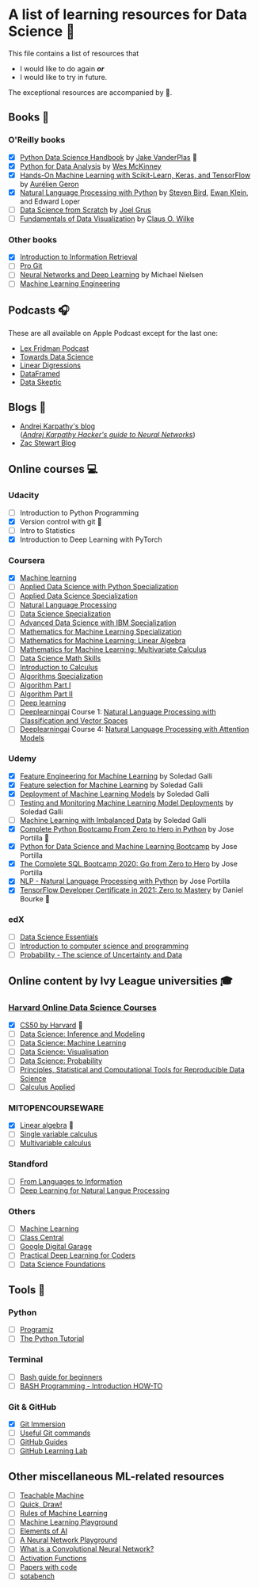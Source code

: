 # A list of learning resources for Data Science :gem:
This file contains a list of resources that 
* I would like to do again **_or_**
* I would like to try in future. 

The exceptional resources are accompanied by :yellow_heart:.

## Books :green_book:
### O'Reilly books
- [x] [Python Data Science Handbook](https://jakevdp.github.io/PythonDataScienceHandbook/) by [Jake VanderPlas](https://github.com/jakevdp) :yellow_heart: 
- [x] [Python for Data Analysis](https://github.com/wesm/pydata-book) by [Wes McKinney](https://github.com/wesm)
- [x] [Hands-On Machine Learning with Scikit-Learn, Keras, and TensorFlow](https://github.com/ageron/handson-ml2) by [Aurélien Geron](https://github.com/ageron)
- [x] [Natural Language Processing with Python](https://www.nltk.org/book/) by [Steven Bird](https://github.com/stevenbird), [Ewan Klein](https://github.com/ewan-klein), and Edward Loper
- [ ] [Data Science from Scratch](https://github.com/joelgrus/data-science-from-scratch) by [Joel Grus](https://github.com/joelgrus)
- [ ] [Fundamentals of Data Visualization](https://clauswilke.com/dataviz/) by [Claus O. Wilke](https://github.com/clauswilke)

### Other books
- [x] [Introduction to Information Retrieval](https://nlp.stanford.edu/IR-book/information-retrieval-book.html)
- [ ] [Pro Git](https://git-scm.com/book/en/v2)
- [ ] [Neural Networks and Deep Learning](http://neuralnetworksanddeeplearning.com/) by Michael Nielsen
- [ ] [Machine Learning Engineering](http://www.mlebook.com/wiki/doku.php)
 
## Podcasts :headphones:
These are all available on Apple Podcast except for the last one:
* [Lex Fridman Podcast](https://lexfridman.com/podcast/) 
* [Towards Data Science](https://towardsdatascience.com/podcast/home)
* [Linear Digressions](http://lineardigressions.com/)
* [DataFramed](https://www.datacamp.com/community/podcast)
* [Data Skeptic](https://dataskeptic.com/)

## Blogs :notebook:
* [Andrej Karpathy's blog](http://karpathy.github.io/)   
  (_[Andrej Karpathy Hacker's guide to Neural Networks](http://karpathy.github.io/neuralnets/)_)
* [Zac Stewart Blog](https://zacstewart.com/)

## Online courses :computer:
### Udacity
- [ ] Introduction to Python Programming
- [x] Version control with git :yellow_heart: 
- [ ] Intro to Statistics
- [x] Introduction to Deep Learning with PyTorch

### Coursera
- [x] [Machine learning](https://www.coursera.org/learn/machine-learning)
- [ ] [Applied Data Science with Python Specialization](https://www.coursera.org/specializations/data-science-python)
- [ ] [Applied Data Science Specialization](https://www.coursera.org/specializations/applied-data-science)
- [ ] [Natural Language Processing](https://www.coursera.org/learn/language-processing)
- [ ] [Data Science Specialization](https://www.coursera.org/specializations/jhu-data-science)
- [ ] [Advanced Data Science with IBM Specialization](https://www.coursera.org/specializations/advanced-data-science-ibm)
- [ ] [Mathematics for Machine Learning Specialization](https://www.coursera.org/specializations/mathematics-machine-learning)
- [ ] [Mathematics for Machine Learning: Linear Algebra](https://www.coursera.org/learn/linear-algebra-machine-learning)
- [ ] [Mathematics for Machine Learning: Multivariate Calculus](https://www.coursera.org/learn/multivariate-calculus-machine-learning)
- [ ] [Data Science Math Skills](https://www.coursera.org/learn/datasciencemathskills)
- [ ] [Introduction to Calculus](https://www.coursera.org/learn/introduction-to-calculus)
- [ ] [Algorithms Specialization](https://www.coursera.org/specializations/algorithms)
- [ ] [Algorithm Part I](https://www.coursera.org/learn/algorithms-part1)
- [ ] [Algorithm Part II](https://www.coursera.org/learn/algorithms-part2)
- [ ] [Deep learning](https://www.coursera.org/specializations/deep-learning)
- [ ] [Deeplearningai](https://www.deeplearning.ai/natural-language-processing-specialization/) Course 1: [Natural Language Processing with Classification and Vector Spaces](https://www.coursera.org/learn/sequence-models-in-nlp?utm_source=deeplearningai&utm_medium=institutions&utm_campaign=WebsiteCoursesNLPC3SyllabusButton)
- [ ] [Deeplearningai](https://www.deeplearning.ai/natural-language-processing-specialization/) Course 4: [Natural Language Processing with Attention Models](https://www.coursera.org/learn/attention-models-in-nlp?utm_source=deeplearningai&utm_medium=institutions&utm_campaign=WebsiteCoursesNLPC4SyllabusButton)

### Udemy
- [x] [Feature Engineering for Machine Learning](https://www.udemy.com/course/feature-engineering-for-machine-learning/) by Soledad Galli
- [x] [Feature selection for Machine Learning](https://www.udemy.com/course/feature-selection-for-machine-learning/) by Soledad Galli
- [x] [Deployment of Machine Learning Models](https://www.udemy.com/course/deployment-of-machine-learning-models/) by Soledad Galli
- [ ] [Testing and Monitoring Machine Learning Model Deployments](https://www.udemy.com/course/testing-and-monitoring-machine-learning-model-deployments/) by Soledad Galli
- [ ] [Machine Learning with Imbalanced Data](https://www.udemy.com/course/machine-learning-with-imbalanced-data/) by Soledad Galli
- [x] [Complete Python Bootcamp From Zero to Hero in Python](https://www.udemy.com/course/complete-python-bootcamp/) by Jose Portilla :yellow_heart: 
- [x] [Python for Data Science and Machine Learning Bootcamp](https://www.udemy.com/course/python-for-data-science-and-machine-learning-bootcamp/) by Jose Portilla
- [x] [The Complete SQL Bootcamp 2020: Go from Zero to Hero](https://www.udemy.com/course/the-complete-sql-bootcamp/) by Jose Portilla
- [x] [NLP - Natural Language Processing with Python](https://www.udemy.com/course/nlp-natural-language-processing-with-python/) by Jose Portilla
- [x] [TensorFlow Developer Certificate in 2021: Zero to Mastery](https://www.udemy.com/course/tensorflow-developer-certificate-machine-learning-zero-to-mastery/) by Daniel Bourke :yellow_heart: 

### edX
- [ ] [Data Science Essentials](https://www.edx.org/course/data-science-essentials)
- [ ] [Introduction to computer science and programming](https://www.edx.org/course/introduction-to-computer-science-and-programming-7)
- [ ] [Probability - The science of Uncertainty and Data](https://www.edx.org/course/probability-the-science-of-uncertainty-and-data)

## Online content by Ivy League universities :mortar_board:
### [Harvard Online Data Science Courses](https://online-learning.harvard.edu/subject/data-science)
- [x] [CS50 by Harvard](https://www.youtube.com/watch?v=gs4Sb4ar4qw&list=PLhQjrBD2T380ntcBDFlEfDCsYISod_jHy)  :yellow_heart: 
- [ ] [Data Science: Inference and Modeling](https://www.edx.org/course/data-science-inference-and-modeling)
- [ ] [Data Science: Machine Learning](https://online-learning.harvard.edu/course/data-science-machine-learning?delta=2)
- [ ] [Data Science: Visualisation](https://online-learning.harvard.edu/course/data-science-visualization?delta=2)
- [ ] [Data Science: Probability](https://www.edx.org/course/data-science-probability)
- [ ] [Principles, Statistical and Computational Tools for Reproducible Data Science](https://www.edx.org/course/principles-statistical-and-computational-tools-for)
- [ ] [Calculus Applied](https://online-learning.harvard.edu/course/calculus-applied?delta=1)

### MITOPENCOURSEWARE
- [x] [Linear algebra](https://ocw.mit.edu/courses/mathematics/18-06-linear-algebra-spring-2010/)  :yellow_heart: 
- [ ] [Single variable calculus](https://ocw.mit.edu/courses/mathematics/18-01sc-single-variable-calculus-fall-2010/)
- [ ] [Multivariable calculus](https://ocw.mit.edu/courses/mathematics/18-02sc-multivariable-calculus-fall-2010/)

### Standford
- [ ] [From Languages to Information](http://web.stanford.edu/class/cs124/)
- [ ] [Deep Learning for Natural Langue Processing](https://www.youtube.com/watch?v=kZteabVD8sU&list=PLcGUo322oqu9n4i0X3cRJgKyVy7OkDdoi&index=1)

### Others
- [ ] [Machine Learning](http://work.caltech.edu/telecourse)
- [ ] [Class Central](https://www.classcentral.com/)
- [ ] [Google Digital Garage](https://learndigital.withgoogle.com/digitalgarage-au)
- [ ] [Practical Deep Learning for Coders](https://course.fast.ai/)
- [ ] [Data Science Foundations](https://cognitiveclass.ai/learn/data-science)

## Tools :wrench:
### Python
- [ ] [Programiz](https://www.programiz.com/python-programming)
- [ ] [The Python Tutorial](https://docs.python.org/3/tutorial/)

### Terminal
- [ ] [Bash guide for beginners](https://tldp.org/LDP/Bash-Beginners-Guide/html/)
- [ ] [BASH Programming - Introduction HOW-TO](https://tldp.org/HOWTO/Bash-Prog-Intro-HOWTO.html)

### Git & GitHub
- [x] [Git Immersion](https://gitimmersion.com/)
- [ ] [Useful Git commands](https://docs.gitlab.com/ee/topics/git/useful_git_commands.html)
- [ ] [GitHub Guides](https://guides.github.com/)
- [ ] [GitHub Learning Lab](https://lab.github.com/)

## Other miscellaneous ML-related resources
- [ ] [Teachable Machine](https://teachablemachine.withgoogle.com/)
- [ ] [Quick, Draw!](https://quickdraw.withgoogle.com/)
- [ ] [Rules of Machine Learning](https://developers.google.com/machine-learning/guides/rules-of-ml/)
- [ ] [Machine Learning Playground](https://ml-playground.com/)
- [ ] [Elements of AI](https://www.elementsofai.com/)
- [ ] [A Neural Network Playground](https://playground.tensorflow.org)
- [ ] [What is a Convolutional Neural Network?](https://poloclub.github.io/cnn-explainer/)
- [ ] [Activation Functions](https://ml-cheatsheet.readthedocs.io/en/latest/activation_functions.html)
- [ ] [Papers with code](https://www.paperswithcode.com/)
- [ ] [sotabench](https://sotabench.com/)